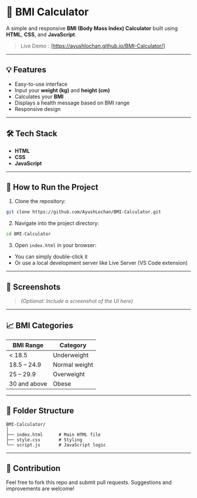# 🧮 BMI Calculator

A simple and responsive **BMI (Body Mass Index) Calculator** built using **HTML**, **CSS**, and **JavaScript**.

> Live Demo : [https://ayushlochan.github.io/BMI-Calculator/]

---

## 💡 Features

- Easy-to-use interface
- Input your **weight (kg)** and **height (cm)**
- Calculates your **BMI**
- Displays a health message based on BMI range
- Responsive design

---

## 🛠️ Tech Stack

- **HTML**
- **CSS**
- **JavaScript**

---

## 🚀 How to Run the Project

1. Clone the repository:

```bash
git clone https://github.com/AyushLochan/BMI-Calculator.git
```

2. Navigate into the project directory:

```bash
cd BMI-Calculator
```

3. Open `index.html` in your browser:

- You can simply double-click it
- Or use a local development server like Live Server (VS Code extension)

---

## 📸 Screenshots

> *(Optional: Include a screenshot of the UI here)*

---

## 📈 BMI Categories

| BMI Range      | Category        |
|----------------|-----------------|
| < 18.5         | Underweight     |
| 18.5 – 24.9    | Normal weight   |
| 25 – 29.9      | Overweight      |
| 30 and above   | Obese           |

---

## 📂 Folder Structure

```
BMI-Calculator/
│
├── index.html      # Main HTML file
├── style.css       # Styling
└── script.js       # JavaScript logic
```

---

## 🙌 Contribution

Feel free to fork this repo and submit pull requests. Suggestions and improvements are welcome!
